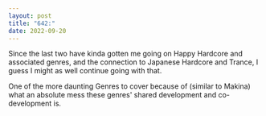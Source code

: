 ```yaml
---
layout: post
title: "642:"
date: 2022-09-20
---
```


Since the last two have kinda gotten me going on Happy Hardcore and associated genres, and the connection to Japanese Hardcore and Trance, I guess I might as well continue going with that.

One of the more daunting Genres to cover because of (similar to Makina) what an absolute mess these genres' shared development and co-development is.
